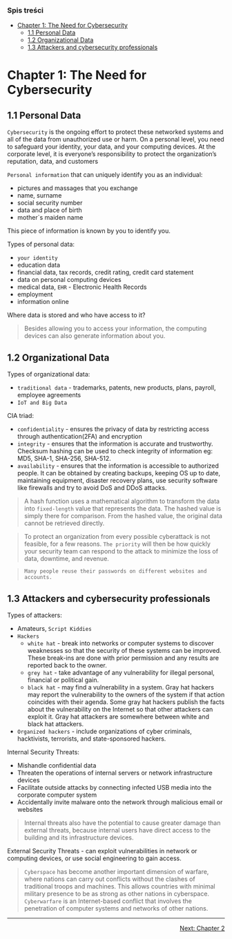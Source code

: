 ### Spis treści
- [Chapter 1: The Need for Cybersecurity](#chapter-1-the-need-for-cybersecurity)
  - [1.1 Personal Data](#11-personal-data)
  - [1.2 Organizational Data](#12-organizational-data)
  - [1.3 Attackers and cybersecurity professionals](#13-attackers-and-cybersecurity-professionals)

# Chapter 1: The Need for Cybersecurity

## 1.1 Personal Data

`Cybersecurity` is the ongoing effort to protect these networked systems and all of the data from unauthorized use or harm. On a personal level, you need to safeguard your identity, your data, and your computing devices. At the corporate level, it is everyone’s responsibility to protect the organization’s reputation, data, and customers

`Personal information` that can uniquely identify you as an individual:
- pictures and massages that you exchange
- name, surname
- social security number
- data and place of birth
- mother\`s maiden name

This piece of information is known by you to identify you.

Types of personal data:
- `your identity`
- education data
- financial data, tax records, credit rating, credit card statement
- data on personal computing devices
- medical data, `EHR` - Electronic Health Records
- employment
- information online

Where data is stored and who have access to it?

>Besides allowing you to access your information, the computing devices can also generate information about you.

## 1.2 Organizational Data

Types of organizational data:
- `traditional data` - trademarks, patents, new products, plans, payroll, employee agreements
- `IoT and Big Data`

CIA triad:
- `confidentiality` - ensures the privacy of data by restricting access through authentication(2FA) and encryption
- `integrity` - ensures that the information is accurate and trustworthy. Checksum hashing can be used to check integrity of information eg: MD5, SHA-1, SHA-256, SHA-512.
- `availability` - ensures that the information is accessible to authorized people. It can be obtained by creating backups, keeping OS up to date, maintaining equipment, disaster recovery plans, use security software like firewalls and try to avoid DoS and DDoS attacks.

>A hash function uses a mathematical algorithm to transform the data into `fixed-length` value that represents the data. The hashed value is simply there for comparison. From the hashed value, the original data cannot be retrieved directly.

>To protect an organization from every possible cyberattack is not feasible, for a few reasons. `The priority` will then be how quickly your security team can respond to the attack to minimize the loss of data, downtime, and revenue.

>`Many people reuse their passwords on different websites and accounts.`

## 1.3 Attackers and cybersecurity professionals

Types of attackers:
- Amateurs, `Script Kiddies`
- `Hackers`
  - `white hat` - break into networks or computer systems to discover weaknesses so that the security of these systems can be improved. These break-ins are done with prior permission and any results are reported back to the owner.
  - `grey hat` - take advantage of any vulnerability for illegal personal, financial or political gain.
  - `black hat` -  may find a vulnerability in a system. Gray hat hackers may report the vulnerability to the owners of the system if that action coincides with their agenda. Some gray hat hackers publish the facts about the vulnerability on the Internet so that other attackers can exploit it. Gray hat attackers are somewhere between white and black hat attackers.
- `Organized hackers` - include organizations of cyber criminals, hacktivists, terrorists, and state-sponsored hackers.

Internal Security Threats:
- Mishandle confidential data
- Threaten the operations of internal servers or network infrastructure devices
- Facilitate outside attacks by connecting infected USB media into the corporate computer system
- Accidentally invite malware onto the network through malicious email or websites

>Internal threats also have the potential to cause greater damage than external threats, because internal users have direct access to the building and its infrastructure devices.

External Security Threats - can exploit vulnerabilities in network or computing devices, or use social engineering to gain access.

>`Cyberspace` has become another important dimension of warfare, where nations can carry out conflicts without the clashes of traditional troops and machines. This allows countries with minimal military presence to be as strong as other nations in cyberspace. `Cyberwarfare` is an Internet-based conflict that involves the penetration of computer systems and networks of other nations. 


---

<div align="right">
<a href="chapter-02.md">Next: Chapter 2</a>
</div>